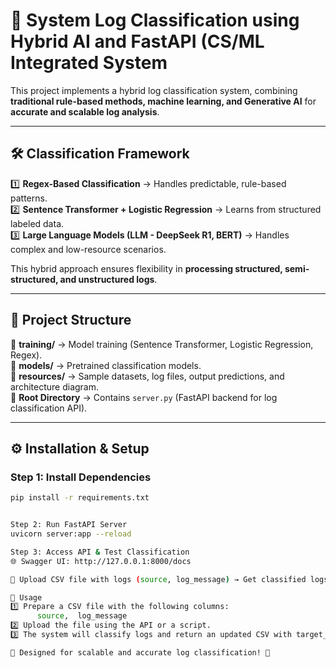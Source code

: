 # 🚀 System Log Classification using Hybrid AI and FastAPI (CS/ML Integrated System
This project implements a hybrid log classification system, combining **traditional rule-based methods, machine learning, and Generative AI** for **accurate and scalable log analysis**.  

---

## 🛠 Classification Framework  
1️⃣ **Regex-Based Classification** → Handles predictable, rule-based patterns.  
2️⃣ **Sentence Transformer + Logistic Regression** → Learns from structured labeled data.  
3️⃣ **Large Language Models (LLM - DeepSeek R1, BERT)** → Handles complex and low-resource scenarios.  

This hybrid approach ensures flexibility in **processing structured, semi-structured, and unstructured logs**.  

---

## 📂 Project Structure  
📁 **training/** → Model training (Sentence Transformer, Logistic Regression, Regex).  
📁 **models/** → Pretrained classification models.  
📁 **resources/** → Sample datasets, log files, output predictions, and architecture diagram.  
📁 **Root Directory** → Contains `server.py` (FastAPI backend for log classification API).  

---

## ⚙️ Installation & Setup  
### **Step 1: Install Dependencies**  
```bash
pip install -r requirements.txt


Step 2: Run FastAPI Server
uvicorn server:app --reload

Step 3: Access API & Test Classification
🌐 Swagger UI: http://127.0.0.1:8000/docs

📂 Upload CSV file with logs (source, log_message) → Get classified logs (target_label).

📌 Usage
1️⃣ Prepare a CSV file with the following columns:
      source,  log_message
2️⃣ Upload the file using the API or a script.
3️⃣ The system will classify logs and return an updated CSV with target_label.

📌 Designed for scalable and accurate log classification! 🚀

